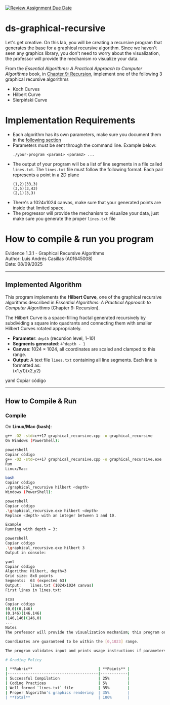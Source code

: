 [![Review Assignment Due Date](https://classroom.github.com/assets/deadline-readme-button-22041afd0340ce965d47ae6ef1cefeee28c7c493a6346c4f15d667ab976d596c.svg)](https://classroom.github.com/a/f_6PzPyj)
# ds-graphical-recursive

Let's get creative. On this lab, you will be creating a recursive program that generates the base for a graphical recursive algorithm. Since we haven't seen any graphics library, you don't need to worry about the visualization, the professor will provide the mechanism ro visualize your data.

From the _Essential Algorithms: A Practical Approach to Computer Algorithms_ book, in [Chapter 9: Recursion](https://learning.oreilly.com/library/view/essential-algorithms-a/9781118612101/17_chapter09.html#c09-5), implement one of the following 3 graphical recursive algorithms

- Koch Curves
- Hilbert Curve
- Sierpiński Curve

# Implementation Requirements

- Each algorithm has its own parameters, make sure you document them in the [following section](#how-to-compile--run-you-program)
- Parameters must be sent through the command line. Example below:
    ```
    ./your-program <param1> <param2> ... 
    ```
- The output of your program will be a list of line segments in a file called `lines.txt`. The `lines.txt` file must follow the following format. Each pair represents a point in a 2D plane
    ```
    (1,2)(33,3)
    (3,5)(3,43)
    (2,1)(3,3)
    ```
- There's a 1024x1024 canvas, make sure that your generated points are inside that limited space. 
- The progressor will provide the mechanism to visualize your data, just make sure you generate the proper `lines.txt` file




# How to compile & run you program

Evidence 1.3.1 - Graphical Recursive Algorithms  
Author: Luis Andrés Casillas (A01645008)  
Date: 08/09/2025  

---

## Implemented Algorithm
This program implements the **Hilbert Curve**, one of the graphical recursive algorithms described in *Essential Algorithms: A Practical Approach to Computer Algorithms* (Chapter 9: Recursion).  

The Hilbert Curve is a space-filling fractal generated recursively by subdividing a square into quadrants and connecting them with smaller Hilbert Curves rotated appropriately.  

- **Parameter**: `depth` (recursion level, 1–10)  
- **Segments generated**: `4^depth - 1`  
- **Canvas**: 1024 × 1024, all coordinates are scaled and clamped to this range.  
- **Output**: A text file `lines.txt` containing all line segments. Each line is formatted as:  
(x1,y1)(x2,y2)

yaml
Copiar código

---

## How to Compile & Run

### Compile
On **Linux/Mac (bash)**:
```bash
g++ -O2 -std=c++17 graphical_recursive.cpp -o graphical_recursive
On Windows (PowerShell):

powershell
Copiar código
g++ -O2 -std=c++17 graphical_recursive.cpp -o graphical_recursive.exe
Run
Linux/Mac:

bash
Copiar código
./graphical_recursive hilbert <depth>
Windows (PowerShell):

powershell
Copiar código
.\graphical_recursive.exe hilbert <depth>
Replace <depth> with an integer between 1 and 10.

Example
Running with depth = 3:

powershell
Copiar código
.\graphical_recursive.exe hilbert 3
Output in console:

yaml
Copiar código
Algorithm: Hilbert, depth=3
Grid size: 8x8 points
Segments:  63 (expected 63)
Output:    lines.txt (1024x1024 canvas)
First lines in lines.txt:

scss
Copiar código
(0,0)(0,146)
(0,146)(146,146)
(146,146)(146,0)
...
Notes
The professor will provide the visualization mechanism; this program only produces the line segment data.

Coordinates are guaranteed to be within the [0,1023] range.

The program validates input and prints usage instructions if parameters are missing or invalid.

# Grading Policy

| **Rubric**                             | **Points** |
|----------------------------------------|------------|
| Successful Compilation                 | 25%        |
| Coding Practices                       | 5%         |
| Well formed `lines.txt` file           | 35%        |
| Proper Algorithm's graphics rendering  | 35%        |
| **Total**                              | 100%       |
